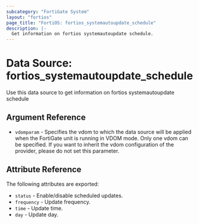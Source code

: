 ```yaml
---
subcategory: "FortiGate System"
layout: "fortios"
page_title: "FortiOS: fortios_systemautoupdate_schedule"
description: |-
  Get information on fortios systemautoupdate schedule.
---
```


# Data Source: fortios_systemautoupdate_schedule
Use this data source to get information on fortios systemautoupdate schedule

## Argument Reference


* `vdomparam` - Specifies the vdom to which the data source will be applied when the FortiGate unit is running in VDOM mode. Only one vdom can be specified. If you want to inherit the vdom configuration of the provider, please do not set this parameter.


## Attribute Reference

The following attributes are exported:

* `status` - Enable/disable scheduled updates.
* `frequency` - Update frequency.
* `time` - Update time.
* `day` - Update day.

